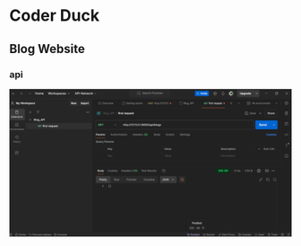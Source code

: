 # Coder Duck
## Blog Website
### api
![BlogAPI](https://github.com/YahiaaFoudaa/Coder_Duck/blob/3b2c355a6b53910a6ae447297e36ae65b30bbaf2/images/Screenshot%202024-12-13%20215930.png "api")
